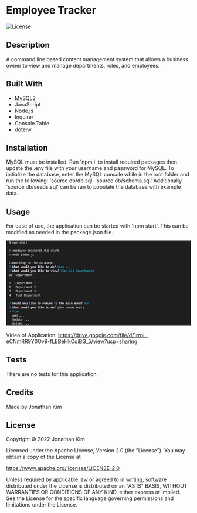 # Employee Tracker
[![License](https://img.shields.io/badge/License-Apache_2.0-blue.svg)](https://opensource.org/licenses/Apache-2.0)

## Description
A command line based content management system that allows a business owner to view and manage departments, roles, and employees.

## Built With
* MySQL2
* JavaScript
* Node.js
* Inquirer
* Console.Table
* dotenv

## Installation
MySQL must be installed. Run 'npm i' to install required packages then update the .env file with your username and password for MySQL. To initialize the database, enter the MySQL console while in the root folder and run the following:
    'source db/db.sql'
    'source db/schema.sql'
Additionally 'source db/seeds.sql' can be ran to populate the database with example data.

## Usage
For ease of use, the application can be started with 'npm start'. This can be modified as needed in the package.json file.

![Application Screenshot](./assets/images/application-screenshot.jpg?raw=tru "Application Screenshot")

Video of Application:
https://drive.google.com/file/d/1rrpL-eCNmRR9Y0Ov9-fLEBeHkCqiBG_5/view?usp=sharing

## Tests
There are no tests for this application.

## Credits
Made by Jonathan Kim

## License
Copyright &copy; 2022 Jonathan Kim

Licensed under the Apache License, Version 2.0 (the "License"). You may obtain a copy of the License at

https://www.apache.org/licenses/LICENSE-2.0

Unless required by applicable law or agreed to in writing, software distributed under the License is distributed on an "AS IS" BASIS, WITHOUT WARRANTIES OR CONDITIONS OF ANY KIND, either express or implied. See the License for the specific language governing permissions and limitations under the License.